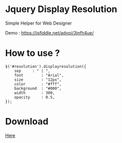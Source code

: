 # Jquery Display Resolution
Simple Helper for Web Designer

Demo : <a href="https://jsfiddle.net/adyoi/3jnfh4ue/" target="_blank">https://jsfiddle.net/adyoi/3jnfh4ue/</a>

# How to use ?

	$('#resolution').displayresolution({
		sep		: " | ",
		font		: "Arial",
		size		: "12px",
		color		: "#fff",
		background	: "#000",
		width		: 300,
		opacity		: 0.5,
	});

# Download

<a href="https://github.com/adyoi/jquery.resolution/archive/master.zip" target="_blank">Here</a>
